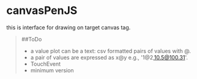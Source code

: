 # canvasPenJS
this is interface for drawing on target canvas tag.

>##ToDo
>- a value plot can be a text: csv formatted pairs of values with @.
>- a pair of values are expressed as x@y e.g., '1@2,10.5@100.31'.
>- TouchEvent
>- minimum version
